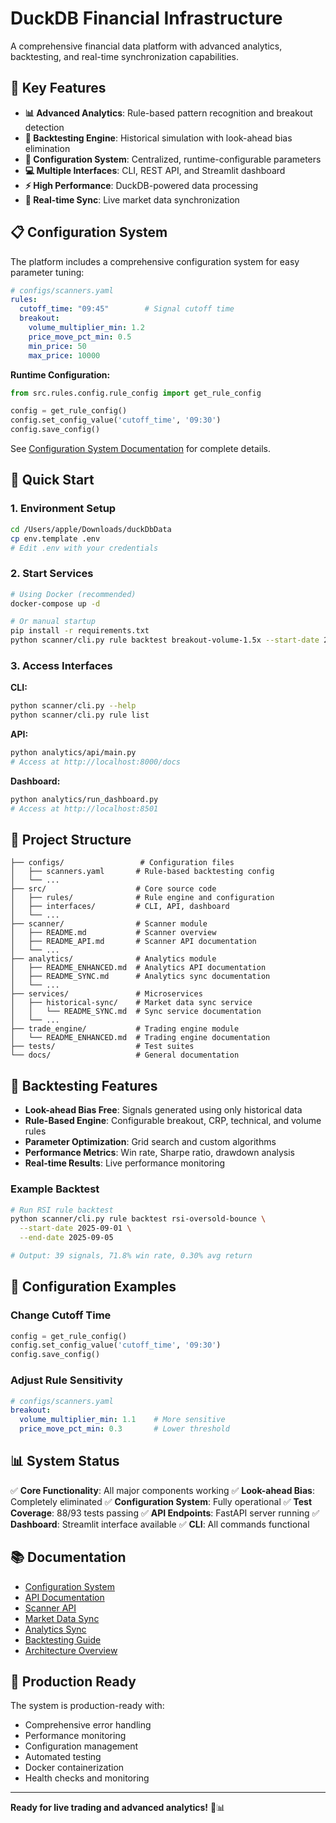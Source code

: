 # DuckDB Financial Infrastructure

A comprehensive financial data platform with advanced analytics, backtesting, and real-time synchronization capabilities.

## 🚀 Key Features

- **📊 Advanced Analytics**: Rule-based pattern recognition and breakout detection
- **🎯 Backtesting Engine**: Historical simulation with look-ahead bias elimination
- **🔧 Configuration System**: Centralized, runtime-configurable parameters
- **💻 Multiple Interfaces**: CLI, REST API, and Streamlit dashboard
- **⚡ High Performance**: DuckDB-powered data processing
- **🔄 Real-time Sync**: Live market data synchronization

## 📋 Configuration System

The platform includes a comprehensive configuration system for easy parameter tuning:

```yaml
# configs/scanners.yaml
rules:
  cutoff_time: "09:45"        # Signal cutoff time
  breakout:
    volume_multiplier_min: 1.2
    price_move_pct_min: 0.5
    min_price: 50
    max_price: 10000
```

**Runtime Configuration:**
```python
from src.rules.config.rule_config import get_rule_config

config = get_rule_config()
config.set_config_value('cutoff_time', '09:30')
config.save_config()
```

See [Configuration System Documentation](./docs/CONFIGURATION_SYSTEM.md) for complete details.

## 🎯 Quick Start

### 1. Environment Setup
```bash
cd /Users/apple/Downloads/duckDbData
cp env.template .env
# Edit .env with your credentials
```

### 2. Start Services
```bash
# Using Docker (recommended)
docker-compose up -d

# Or manual startup
pip install -r requirements.txt
python scanner/cli.py rule backtest breakout-volume-1.5x --start-date 2025-09-01 --end-date 2025-09-05
```

### 3. Access Interfaces

**CLI:**
```bash
python scanner/cli.py --help
python scanner/cli.py rule list
```

**API:**
```bash
python analytics/api/main.py
# Access at http://localhost:8000/docs
```

**Dashboard:**
```bash
python analytics/run_dashboard.py
# Access at http://localhost:8501
```

## 📁 Project Structure

```
├── configs/                 # Configuration files
│   ├── scanners.yaml       # Rule-based backtesting config
│   └── ...
├── src/                    # Core source code
│   ├── rules/              # Rule engine and configuration
│   ├── interfaces/         # CLI, API, dashboard
│   └── ...
├── scanner/                # Scanner module
│   ├── README.md           # Scanner overview
│   ├── README_API.md       # Scanner API documentation
│   └── ...
├── analytics/              # Analytics module
│   ├── README_ENHANCED.md  # Analytics API documentation
│   ├── README_SYNC.md      # Analytics sync documentation
│   └── ...
├── services/               # Microservices
│   ├── historical-sync/    # Market data sync service
│   │   └── README_SYNC.md  # Sync service documentation
│   └── ...
├── trade_engine/           # Trading engine module
│   └── README_ENHANCED.md  # Trading engine documentation
├── tests/                  # Test suites
└── docs/                   # General documentation
```

## 🎯 Backtesting Features

- **Look-ahead Bias Free**: Signals generated using only historical data
- **Rule-Based Engine**: Configurable breakout, CRP, technical, and volume rules
- **Parameter Optimization**: Grid search and custom algorithms
- **Performance Metrics**: Win rate, Sharpe ratio, drawdown analysis
- **Real-time Results**: Live performance monitoring

### Example Backtest
```bash
# Run RSI rule backtest
python scanner/cli.py rule backtest rsi-oversold-bounce \
  --start-date 2025-09-01 \
  --end-date 2025-09-05

# Output: 39 signals, 71.8% win rate, 0.30% avg return
```

## 🔧 Configuration Examples

### Change Cutoff Time
```python
config = get_rule_config()
config.set_config_value('cutoff_time', '09:30')
config.save_config()
```

### Adjust Rule Sensitivity
```yaml
# configs/scanners.yaml
breakout:
  volume_multiplier_min: 1.1    # More sensitive
  price_move_pct_min: 0.3       # Lower threshold
```

## 📊 System Status

✅ **Core Functionality**: All major components working
✅ **Look-ahead Bias**: Completely eliminated
✅ **Configuration System**: Fully operational
✅ **Test Coverage**: 88/93 tests passing
✅ **API Endpoints**: FastAPI server running
✅ **Dashboard**: Streamlit interface available
✅ **CLI**: All commands functional

## 📚 Documentation

- [Configuration System](./docs/CONFIGURATION_SYSTEM.md)
- [API Documentation](./analytics/README_ENHANCED.md)
- [Scanner API](./scanner/README_API.md)
- [Market Data Sync](./services/historical-sync/README_SYNC.md)
- [Analytics Sync](./analytics/README_SYNC.md)
- [Backtesting Guide](./scanner/backtesting/README.md)
- [Architecture Overview](./docs/ARCHITECTURE.md)

## 🚀 Production Ready

The system is production-ready with:
- Comprehensive error handling
- Performance monitoring
- Configuration management
- Automated testing
- Docker containerization
- Health checks and monitoring

---

**Ready for live trading and advanced analytics!** 🎯📊
